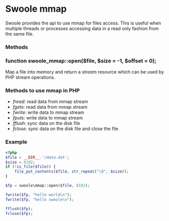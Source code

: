 # Swoole mmap

Swoole provides the api to use mmap for files access. This is useful when multiple threads or processes accessing data in a read only fashion from the same file.

### Methods

### function swoole_mmap::open($file, $size = -1, $offset = 0);

Map a file into memory and return a *stream* resource which can be used by PHP stream operations.

### Methods to use mmap in PHP

* *fread*: read data from mmap stream
* *fgets*: read data from mmap stream
* *fwrite*: write data to mmap stream
* *fputs*: write data to mmap stream
* *fflush*: sync data on the disk file
* *fclose*: sync data on the disk file and close the file

### Example

``` php
<?php
$file = __DIR__.'/data.dat';
$size = 8192;
if (!is_file($file)) {
    file_put_contents($file, str_repeat("\0", $size));
}

$fp = swoole\mmap::open($file, 8192);

fwrite($fp, "hello world\n");
fwrite($fp, "hello swoole\n");

fflush($fp);
fclose($fp);
```
